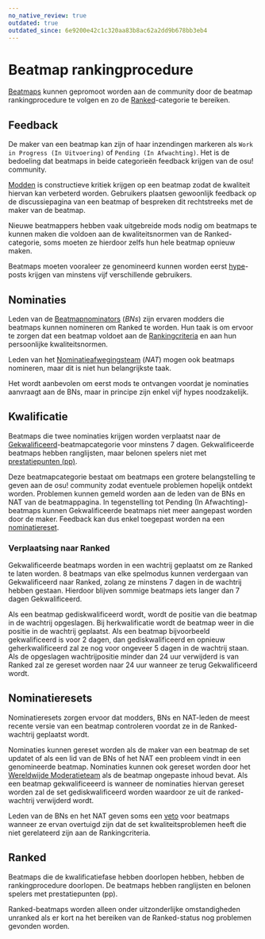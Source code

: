 ```yaml
---
no_native_review: true
outdated: true
outdated_since: 6e9200e42c1c320aa83b8ac62a2dd9b678bb3eb4
---
```


# Beatmap rankingprocedure

[Beatmaps](/wiki/Beatmap) kunnen gepromoot worden aan de community door de beatmap rankingprocedure te volgen en zo de [Ranked](/wiki/Beatmap/Category#ranked)-categorie te bereiken.

## Feedback

De maker van een beatmap kan zijn of haar inzendingen markeren als `Work in Progress (In Uitvoering)` of `Pending (In Afwachting)`. Het is de bedoeling dat beatmaps in beide categorieën feedback krijgen van de osu! community.

[Modden](/wiki/Modding) is constructieve kritiek krijgen op een beatmap zodat de kwaliteit hiervan kan verbeterd worden.  Gebruikers plaatsen gewoonlijk feedback op de discussiepagina van een beatmap of bespreken dit rechtstreeks met de maker van de beatmap.

Nieuwe beatmappers hebben vaak uitgebreide mods nodig om beatmaps te kunnen maken die voldoen aan de kwaliteitsnormen van de Ranked-categorie, soms moeten ze hierdoor zelfs hun hele beatmap opnieuw maken.

Beatmaps moeten vooraleer ze genomineerd kunnen worden eerst [hype](/wiki/Beatmap/Hype)-posts krijgen van minstens vijf verschillende gebruikers.

## Nominaties

Leden van de [Beatmapnominators](/wiki/People/The_Team/Beatmap_Nominators) (*BNs*) zijn ervaren modders die beatmaps kunnen nomineren om Ranked te worden. Hun taak is om ervoor te zorgen dat een beatmap voldoet aan de [Rankingcriteria](/wiki/Ranking_Criteria) en aan hun persoonlijke kwaliteitsnormen.

Leden van het [Nominatieafwegingsteam](/wiki/People/The_Team/Nomination_Assessment_Team) (*NAT*) mogen ook beatmaps nomineren, maar dit is niet hun belangrijkste taak.

Het wordt aanbevolen om eerst mods te ontvangen voordat je nominaties aanvraagt aan de BNs, maar in principe zijn enkel vijf hypes noodzakelijk.

## Kwalificatie

Beatmaps die twee nominaties krijgen worden verplaatst naar de [Gekwalificeerd](/wiki/Beatmap/Category#qualified)-beatmapcategorie voor minstens 7 dagen. Gekwalificeerde beatmaps hebben ranglijsten, maar belonen spelers niet met [prestatiepunten (pp)](/wiki/Performance_Points).

Deze beatmapcategorie bestaat om beatmaps een grotere belangstelling te geven aan de osu! community zodat eventuele problemen hopelijk ontdekt worden. Problemen kunnen gemeld worden aan de leden van de BNs en NAT van de beatmappagina. In tegenstelling tot Pending (In Afwachting)-beatmaps kunnen Gekwalificeerde beatmaps niet meer aangepast worden door de maker. Feedback kan dus enkel toegepast worden na een [nominatiereset](#nomination-resets).

### Verplaatsing naar Ranked

Gekwalificeerde beatmaps worden in een wachtrij geplaatst om ze Ranked te laten worden. 8 beatmaps van elke spelmodus kunnen verdergaan van Gekwalificeerd naar Ranked, zolang ze minstens 7 dagen in de wachtrij hebben gestaan. Hierdoor blijven sommige beatmaps iets langer dan 7 dagen Gekwalificeerd.

Als een beatmap gediskwalificeerd wordt, wordt de positie van die beatmap in de wachtrij opgeslagen. Bij herkwalificatie wordt de beatmap weer in die positie in de wachtrij geplaatst. Als een beatmap bijvoorbeeld gekwalificeerd is voor 2 dagen, dan gediskwalificeerd en opnieuw geherkwalificeerd zal ze nog voor ongeveer 5 dagen in de wachtrij staan. Als de opgeslagen wachtrijpositie minder dan 24 uur verwijderd is van Ranked zal ze gereset worden naar 24 uur wanneer ze terug Gekwalificeerd wordt.

## Nominatieresets

Nominatieresets zorgen ervoor dat modders, BNs en NAT-leden de meest recente versie van een beatmap controleren voordat ze  in de Ranked-wachtrij geplaatst wordt.

Nominaties kunnen gereset worden als de maker van een beatmap de set updatet of als een lid van de BNs of het NAT een probleem vindt in een genomineerde beatmap. Nominaties kunnen ook gereset worden door het [Wereldwijde Moderatieteam](/wiki/People/The_Team/Global_Moderation_Team) als de beatmap ongepaste inhoud bevat. Als een beatmap gekwalificeeerd is wanneer de nominaties hiervan gereset worden zal de set gediskwalificeerd worden waardoor ze uit de ranked-wachtrij verwijderd wordt.

Leden van de BNs en het NAT geven soms een [veto](/wiki/People/The_Team/Beatmap_Nominators/Beatmap_Veto) voor beatmaps wanneer ze ervan overtuigd zijn dat de set kwaliteitsproblemen heeft die niet gerelateerd zijn aan de Rankingcriteria.

## Ranked

Beatmaps die de kwalificatiefase hebben doorlopen hebben, hebben de rankingprocedure doorlopen. De beatmaps hebben ranglijsten en belonen spelers met prestatiepunten (pp).

Ranked-beatmaps worden alleen onder uitzonderlijke omstandigheden unranked als er kort na het bereiken van de Ranked-status nog problemen gevonden worden.
